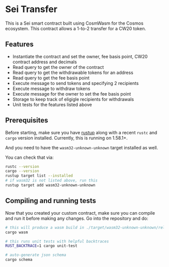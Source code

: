 # Sei Transfer

This is a Sei smart contract built using CosmWasm for the Cosmos ecosystem. This contract allows a 1-to-2 transfer for a CW20 token.

## Features

- Instantiate the contract and set the owner, fee basis point, CW20 contract address and decimals
- Read query to get the owner of the contract
- Read query to get the withdrawable tokens for an address
- Read query to get the fee basis point
- Execute message to send tokens and specifying 2 recipients
- Execute message to withdraw tokens
- Execute message for the owner to set the fee basis point
- Storage to keep track of eligigle recipients for withdrawals
- Unit tests for the features listed above

## Prerequisites

Before starting, make sure you have [rustup](https://rustup.rs/) along with a
recent `rustc` and `cargo` version installed. Currently, this is running on 1.58.1+.

And you need to have the `wasm32-unknown-unknown` target installed as well.

You can check that via:

```sh
rustc --version
cargo --version
rustup target list --installed
# if wasm32 is not listed above, run this
rustup target add wasm32-unknown-unknown
```

## Compiling and running tests

Now that you created your custom contract, make sure you can compile and run it before
making any changes. Go into the repository and do:

```sh
# this will produce a wasm build in ./target/wasm32-unknown-unknown/release/YOUR_NAME_HERE.wasm
cargo wasm

# this runs unit tests with helpful backtraces
RUST_BACKTRACE=1 cargo unit-test

# auto-generate json schema
cargo schema
```
